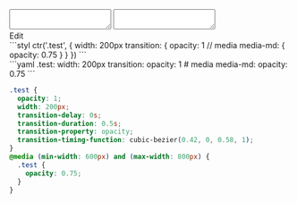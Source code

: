 <div data-size="300" class="code-cont" data-example="media-A">
    <div class="code">
        <div class="code-wrap">
            <textarea id="stylus"></textarea>
            <textarea id="css"></textarea>
            <div class="edit-code">
                <span>Edit</span>
            </div>
        </div>
    </div>
</div>


<div data-size="300" data-examples="stylus"></div>
```styl
ctr('.test', {
  width: 200px
  transition: {
    opacity: 1
    // media
    media-md: {
      opacity: 0.75
    }
  }
})
```

<div data-size="300" data-examples="yaml"></div>
```yaml
.test:
  width: 200px
  transition:
    opacity: 1
    # media
    media-md:
      opacity: 0.75
```

```css
.test {
  opacity: 1;
  width: 200px;
  transition-delay: 0s;
  transition-duration: 0.5s;
  transition-property: opacity;
  transition-timing-function: cubic-bezier(0.42, 0, 0.58, 1);
}
@media (min-width: 600px) and (max-width: 800px) {
  .test {
    opacity: 0.75;
  }
}
```
<div class="cf"></div>
